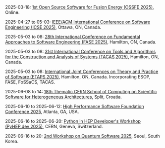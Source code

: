 2025-03-18: [1st Open Source Software for Fusion Energy (OSSFE 2025)](https://ossfe.org/ "OSSFE 2025 focuses on open-source software for fusion energy, covering plasma simulation, magnetic confinement modeling, and diagnostic tools. Topics include computational frameworks for tokamaks, stellarators, and fusion reactor design, emphasizing collaborative software development for fusion research."), Online.

2025-04-27 to 05-03: [IEEE/ACM International Conference on Software Engineering (ICSE 2025)](https://conf.researchr.org/home/icse-2025 "ICSE 2025 focuses on software engineering, covering program analysis, testing, and software verification. Topics include automated debugging, software security, and AI-driven development, with applications in cloud computing and embedded systems, emphasizing robust software design."), Ottawa, ON, Canada.

2025-05-03 to 08: [28th International Conference on Fundamental Approaches to Software Engineering (FASE 2025)](https://etaps.org/2025/conferences/fase/ "FASE 2025 focuses on software engineering, covering model-driven development, formal methods, and software testing. Topics include requirements engineering, software synthesis, and applications in embedded systems, emphasizing practical and theoretical approaches to software design."), Hamilton, ON, Canada.

2025-05-03 to 08: [31st International Conference on Tools and Algorithms for the Construction and Analysis of Systems (TACAS 2025)](https://etaps.org/2025/conferences/tacas/ "TACAS 2025 explores tools and algorithms for system analysis, covering model checking, theorem proving, and static analysis. Topics include verification of concurrent systems, security protocols, and applications in software and hardware, emphasizing automated analysis techniques."), Hamilton, ON, Canada.

2025-05-03 to 08: [International Joint Conferences on Theory and Practice of Software (ETAPS 2025)](https://etaps.org/2025/ "ETAPS 2025 explores software science and engineering, covering semantics, verification, and programming languages. Topics include formal methods, model checking, and software synthesis, with applications in security, concurrency, and AI, emphasizing theoretical and practical software advancements."), Hamilton, ON, Canada. Incorporating ESOP, FASE, FoSSaCS, TACAS.

2025-06-08 to 14: [18th Thematic CERN School of Computing on Scientific Software for Heterogeneous Architectures](https://csc.web.cern.ch/ "The school trains researchers in scientific software development for heterogeneous architectures. Topics include GPU programming, parallel computing, and software optimization for physics simulations. It emphasizes tools for high-energy physics, such as CERN’s experiments, focusing on performance portability and scalability in data-intensive applications."), Split, Croatia.

2025-06-10 to 2025-06-12: [High Performance Software Foundation Conference 2025](https://hpsf.io/2025/ "HPSF 2025 explores high-performance computing software, with applications in physics. Topics include parallel algorithms, GPU optimization, and scientific simulations. Discussions cover software for particle physics and cosmology, emphasizing computational advancements for large-scale data."), Atlanta, GA, USA.

2025-06-16 to 2025-06-20: [Python in HEP Developer's Workshop (PyHEP.dev 2025)](https://indico.cern.ch/event/1402271/ "PyHEP.dev 2025 focuses on Python tools for high-energy physics, emphasizing software development. Topics include data analysis pipelines, Monte Carlo simulations, and machine learning frameworks. Discussions cover applications in LHC experiments, advancing computational HEP tools."), CERN, Geneva, Switzerland.

2025-06-16 to 20: [2nd Workshop on Quantum Software 2025](https://pldi25.sigplan.org/home/wqs-2025 "This workshop focuses on quantum software, covering quantum programming languages, compilers, and verification. Topics include quantum circuit optimization, hybrid quantum-classical frameworks, and applications in quantum simulation, emphasizing software tools for quantum computing development."), Seoul, South Korea.

